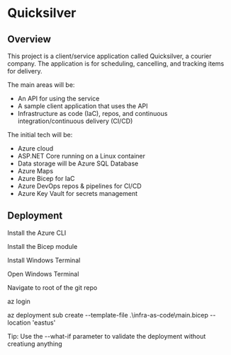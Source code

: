 # Quicksilver

## Overview

This project is a client/service application called Quicksilver, a courier company. The application is for scheduling, cancelling, and tracking items for delivery.

The main areas will be:

- An API for using the service
- A sample client application that uses the API
- Infrastructure as code (IaC), repos, and continuous integration/continuous delivery (CI/CD)

The initial tech will be:

- Azure cloud
- ASP.NET Core running on a Linux container
- Data storage will be Azure SQL Database
- Azure Maps
- Azure Bicep for IaC
- Azure DevOps repos & pipelines for CI/CD
- Azure Key Vault for secrets management

## Deployment

Install the Azure CLI

Install the Bicep module

Install Windows Terminal

Open Windows Terminal

Navigate to root of the git repo

az login

az deployment sub create --template-file .\infra-as-code\main.bicep --location 'eastus'

Tip: Use the --what-if parameter to validate the deployment without creatiung anything

